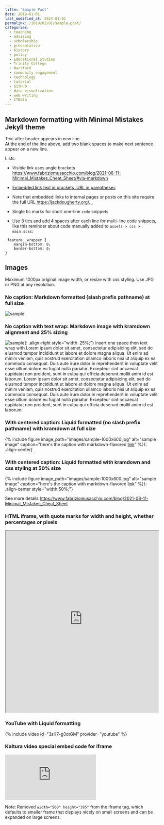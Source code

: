 ```yaml
---
title: 'Sample Post'
date: 2019-01-01
last_modified_at: 2024-01-01
permalink: /2019/01/01/sample-post/
categories:
  - teaching
  - advising
  - scholarship
  - presentation
  - history
  - policy
  - Educational Studies
  - Trinity College
  - Hartford
  - community engagement
  - technology
  - tutorial
  - GitHub
  - data visualization
  - web writing
  - CTData
---
```

## Markdown formatting with Minimal Mistakes Jekyll theme
Text after header appears in new line.  
At the end of the line above, add two blank spaces to make next sentence appear on a new line.

Lists:  
- Visible link uses angle brackets <https://www.fabriziomusacchio.com/blog/2021-08-11-Minimal_Mistakes_Cheat_Sheet/#via-markdown>
- [Embedded link text in brackets, URL in parentheses](http://google.com)
- Note that embedded links to internal pages or posts on this site require the full URL <https://jackdougherty.org/...>

- Single tic marks for short one-line `code` snippets
- Use 3 tics and add 4 spaces after each line for multi-line code snippets, like this reminder about code manually added to `assets > css > main.scss`:
```
.feature__wrapper {    
    margin-bottom: 0;    
    border-bottom: 0;    
}    
```

## Images
Maximum 1000px original image width, or resize with css styling. Use JPG or PNG at any resolution.

### No caption: Markdown formatted (slash prefix pathname) at full size
![sample](/images/sample-300x200.jpg)

### No caption with text wrap: Markdown image with kramdown alignment and 25% sizing
![sample](/images/sample-300x200.jpg){: .align-right style="width: 25%;"} Insert one space then text wrap with Lorem ipsum dolor sit amet, consectetur adipisicing elit, sed do eiusmod tempor incididunt ut labore et dolore magna aliqua. Ut enim ad minim veniam, quis nostrud exercitation ullamco laboris nisi ut aliquip ex ea commodo consequat. Duis aute irure dolor in reprehenderit in voluptate velit esse cillum dolore eu fugiat nulla pariatur. Excepteur sint occaecat cupidatat non proident, sunt in culpa qui officia deserunt mollit anim id est laborum. Lorem ipsum dolor sit amet, consectetur adipisicing elit, sed do eiusmod tempor incididunt ut labore et dolore magna aliqua. Ut enim ad minim veniam, quis nostrud exercitation ullamco laboris nisi ut aliquip ex ea commodo consequat. Duis aute irure dolor in reprehenderit in voluptate velit esse cillum dolore eu fugiat nulla pariatur. Excepteur sint occaecat cupidatat non proident, sunt in culpa qui officia deserunt mollit anim id est laborum.

### With centered caption: Liquid formatted (no slash prefix pathname) with kramdown at full size
{% include figure image_path="images/sample-1000x600.jpg" alt="sample image" caption="here's the caption with markdown-flavored [link](https://handsondataviz.org)" %}{: .align-center}

### With centered caption: Liquid formatted with kramdown and css styling at 50% size
{% include figure image_path="images/sample-1000x600.jpg" alt="sample image" caption="here's the caption with markdown-flavored [link](https://handsondataviz.org)" %}{: .align-center style="width:50%;"}

See more details <https://www.fabriziomusacchio.com/blog/2021-08-11-Minimal_Mistakes_Cheat_Sheet>


### HTML iframe, with quote marks for width and height, whether percentages or pixels
<iframe src="https://jackdougherty.youcanbook.me/" width="100%" height="600px"></iframe>

### YouTube with Liquid formatting
{% include video id="3sK7-g0otGM" provider="youtube" %}

### Kaltura video special embed code for iframe
<iframe src="https://cdnapisec.kaltura.com/p/2366381/sp/236638100/embedIframeJs/uiconf_id/42684261/partner_id/2366381?iframeembed=true&playerId=kplayer&entry_id=1_aq660eab&flashvars[streamerType]=auto"  allowfullscreen webkitallowfullscreen mozAllowFullScreen allow="autoplay *; fullscreen *; encrypted-media *" frameborder="0"></iframe>

Note: Removed `width="560" height="395"` from the iframe tag, which defaults to smaller frame that displays nicely on small screens and can be expanded on large screens.
